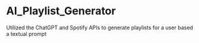 # AI_Playlist_Generator
Utilized the ChatGPT and Spotify APIs to generate playlists for a user based a textual prompt
